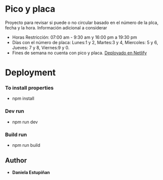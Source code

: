 # Pico y placa
Proyecto para revisar si puede o no circular basado en el número de la plca, fecha y la hora.
Información adicional a considerar
- Horas Restricción: 07:00 am - 9:30 am y 16:00 pm a 19:30 pm
- Días con el número de placa: Lunes:1 y 2, Martes:3 y 4, Miercoles: 5 y 6, Jueves: 7 y 8, Viernes:9 y 0.
- Fines de semana no cuenta con pico y placa. 
[Deployado en Netlify](https://dazzling-mermaid-e8031c.netlify.app/)

# Deployment
### To install properties
- npm install 
### Dev run
- npm run dev
### Build run
- npm run build


## Author

  - **Daniela Estupiñan**
